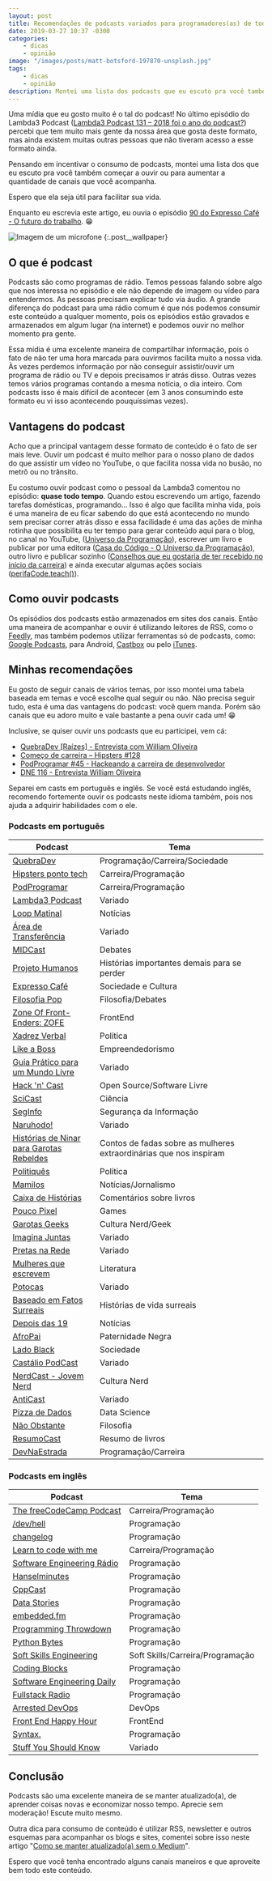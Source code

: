 ```yaml
---
layout: post
title: Recomendações de podcasts variados para programadores(as) de todos os níveis
date: 2019-03-27 10:37 -0300
categories:
    - dicas
    - opinião
image: "/images/posts/matt-botsford-197870-unsplash.jpg"
tags:
    - dicas
    - opinião
description: Montei uma lista dos podcasts que eu escuto pra você também começar a ouvir ou para aumentar a quantidade de canais que você escuta. São podcasts dos temas mais variados, pois são canais que eu curto ouvir. Se você tiver alguma recomendação, comenta depois da leitura.
---
```

Uma mídia que eu gosto muito é o tal do podcast! No último episódio do Lambda3 Podcast ([Lambda3 Podcast 131 – 2018 foi o ano do podcast?](https://www.lambda3.com.br/2019/02/lambda3-podcast-131-2018-foi-o-ano-do-podcast/)) percebi que tem muito mais gente da nossa área que gosta deste formato, mas ainda existem muitas outras pessoas que não tiveram acesso a esse formato ainda.

Pensando em incentivar o consumo de podcasts, montei uma lista dos que eu escuto pra você também começar a ouvir ou para aumentar a quantidade de canais que você acompanha.

Espero que ela seja útil para facilitar sua vida.

Enquanto eu escrevia este artigo, eu ouvia o episódio [90 do Expresso Café - O futuro do trabalho](https://expressario.com.br/episodes/expresso-cafe-090-o-futuro-do-trabalho/). :grin:

![Imagem de um microfone]({{page.image}})
{:.post__wallpaper}

## O que é podcast

Podcasts são como programas de rádio. Temos pessoas falando sobre algo que nos interessa no episódio e ele não depende de imagem ou vídeo para entendermos. As pessoas precisam explicar tudo via áudio. A grande diferença do podcast para uma rádio comum é que nós podemos consumir este conteúdo a qualquer momento, pois os episódios estão gravados e armazenados em algum lugar (na internet) e podemos ouvir no melhor momento pra gente.

Essa mídia é uma excelente maneira de compartilhar informação, pois o fato de não ter uma hora marcada para ouvirmos facilita muito a nossa vida. Às vezes perdemos informação por não conseguir assistir/ouvir um programa de rádio ou TV e depois precisamos ir atrás disso. Outras vezes temos vários programas contando a mesma notícia, o dia inteiro. Com podcasts isso é mais difícil de acontecer (em 3 anos consumindo este formato eu vi isso acontecendo pouquíssimas vezes).

## Vantagens do podcast

Acho que a principal vantagem desse formato de conteúdo é o fato de ser mais leve. Ouvir um podcast é muito melhor para o nosso plano de dados do que assistir um vídeo no YouTube, o que facilita nossa vida no busão, no metrô ou no trânsito.

Eu costumo ouvir podcast como o pessoal da Lambda3 comentou no episódio: **quase todo tempo**. Quando estou escrevendo um artigo, fazendo tarefas domésticas, programando… Isso é algo que facilita minha vida, pois é uma maneira de eu ficar sabendo do que está acontecendo no mundo sem precisar correr atrás disso e essa facilidade é uma das ações de minha rotinha que possibilita eu ter tempo para gerar conteúdo aqui para o blog, no canal no YouTube, ([Universo da Programação](https://www.youtube.com/channel/UCWrqsnPLl6aRX0ECUmPaZEw)), escrever um livro e publicar por uma editora ([Casa do Código - O Universo da Programação](https://www.casadocodigo.com.br/products/livro-universo-programacao)), outro livro e publicar sozinho ([Conselhos que eu gostaria de ter recebido no início da carreira](https://amzn.to/2HKFMZj)) e ainda executar algumas ações sociais ([perifaCode.teach()](https://github.com/perifacode/teach)).

## Como ouvir podcasts

Os episódios dos podcasts estão armazenados em sites dos canais. Então uma maneira de acompanhar e ouvir é utilizando leitores de RSS, como o [Feedly](https://feedly.com/), mas também podemos utilizar ferramentas só de podcasts, como: [Google Podcasts](https://play.google.com/store/apps/details?id=com.google.android.apps.podcasts&hl=en), para Android, [Castbox](https://castbox.fm/) ou pelo [iTunes](https://www.apple.com/itunes/podcasts/).

## Minhas recomendações

Eu gosto de seguir canais de vários temas, por isso montei uma tabela baseada em temas e você escolhe qual seguir ou não. Não precisa seguir tudo, esta é uma das vantagens do podcast: você quem manda. Porém são canais que eu adoro muito e vale bastante a pena ouvir cada um! :grin:

Inclusive, se quiser ouvir uns podcasts que eu participei, vem cá:


- [QuebraDev [Raízes] - Entrevista com William Oliveira](https://quebradev.com.br/entrevista-com-william-oliveira/) 
- [Começo de carreira – Hipsters #128](https://hipsters.tech/comeco-de-carreira/)
- [PodProgramar #45 - Hackeando a carreira de desenvolvedor](https://mundopodcast.com.br/podprogramar/45-hackeando-carreira-desenvolvedor/)
- [DNE 116 - Entrevista William Oliveira](https://devnaestrada.com.br/2017/08/04/william-oliveira.html)

Separei em casts em português e inglês. Se você está estudando inglês, recomendo fortemente ouvir os podcasts neste idioma também, pois nos ajuda a adquirir habilidades com o ele.

### Podcasts em português

| Podcast | Tema |
| ------ | ------ |
| [QuebraDev](https://quebradev.com.br/) | Programação/Carreira/Sociedade |
| [Hipsters ponto tech](https://hipsters.tech/) | Carreira/Programação | 
| [PodProgramar](https://mundopodcast.com.br/podprogramar/) | Carreira/Programação | 
| [Lambda3 Podcast](https://www.lambda3.com.br/lambda3-podcast/) | Variado |
| [Loop Matinal](http://www.loopmatinal.com/) | Notícias | 
| [Área de Transferência](https://areadetransferencia.com.br/) | Variado | 
| [MIDCast](http://www.midcast.com.br/) | Debates | 
| [Projeto Humanos](https://www.projetohumanos.com.br/) | Histórias importantes demais para se perder | 
| [Expresso Café](https://expressario.com.br/) | Sociedade e Cultura | 
| [Filosofia Pop](https://filosofiapop.com.br/) | Filosofia/Debates |  
| [Zone Of Front-Enders: ZOFE](https://zofe.com.br/) | FrontEnd | 
| [Xadrez Verbal](https://xadrezverbal.com/) | Política |
| [Like a Boss](https://www.likeaboss.com.br/) | Empreendedorismo | 
| [Guia Prático para um Mundo Livre](https://www.mundolivrefm.com.br/podcast/) | Variado | 
| [Hack 'n' Cast](https://hackncast.org/) | Open Source/Software Livre | 
| [SciCast](http://www.deviante.com.br/podcasts/scicast/) | Ciência | 
| [SegInfo](https://seginfo.com.br/category/podcast-seguranca-tecnologia-da-informacao-seginfocast/) | Segurança da Informação | 
| [Naruhodo! ](https://www.b9.com.br/podcasts/naruhodo/) | Variado | 
| [Histórias de Ninar para Garotas Rebeldes](https://www.b9.com.br/podcasts/garotasrebeldes/) | Contos de fadas sobre as mulheres extraordinárias que nos inspiram | 
| [Politiquês](https://www.nexojornal.com.br/podcast/politiques/) | Política | 
| [Mamilos](https://www.b9.com.br/podcasts/mamilos/) | Notícias/Jornalismo | 
| [Caixa de Histórias](https://www.b9.com.br/podcasts/caixadehistorias/) | Comentários sobre livros | 
| [Pouco Pixel](https://www.b9.com.br/podcasts/poucopixel/) | Games | 
| [Garotas Geeks](http://www.garotasgeeks.com/podcast/) | Cultura Nerd/Geek | 
| [Imagina Juntas](https://imaginajuntas.libsyn.com/) | Variado |
| [Pretas na Rede](https://preciosamadalena.com.br/category/podcast/pretas-na-rede/) | Variado | 
| [Mulheres que escrevem](https://www.asradiostation.com.br/podcasts/mulheres-que-escrevem-podcast) | Literatura | 
| [Potocas](https://soundcloud.com/potocaspodcast) | Variado | 
| [Baseado em Fatos Surreais](http://www.bfsurreais.com.br/) | Histórias de vida surreais | 
| [Depois das 19](https://depoisdas19.podbean.com/) | Notícias | 
| [AfroPai](https://paizinhovirgula.com/category/podcasts/podcast-afropai/) | Paternidade Negra | 
| [Lado Black](https://www.ladoblack.com.br/) | Sociedade | 
| [Castálio PodCast](https://castalio.info/) | Variado | 
| [NerdCast - Jovem Nerd](https://jovemnerd.com.br/nerdcast/) | Cultura Nerd | 
| [AntiCast](http://anticast.com.br/podcast/anticast/) | Variado | 
| [Pizza de Dados](https://pizzadedados.com/) | Data Science | 
| [Não Obstante](http://www.naoobstante.com/podcast/) | Filosofia | 
| [ResumoCast](https://www.resumocast.com.br/) | Resumo de livros | 
| [DevNaEstrada](https://devnaestrada.com.br/) | Programação/Carreira |

### Podcasts em inglês

| Podcast | Tema |
| ------ | ------ |
| [The freeCodeCamp Podcast](https://freecodecamp.libsyn.com/) | Carreira/Programação |
| [/dev/hell](http://devhell.info/) | Programação
| [changelog](https://changelog.com/) | Programação 
| [Learn to code with me](https://learntocodewith.me/podcast/) | Carreira/Programação
| [Software Engineering Rádio](http://www.se-radio.net/) | Programação
| [Hanselminutes](https://hanselminutes.com/) | Programação
| [CppCast](http://cppcast.com/) | Programação 
| [Data Stories](http://datastori.es/) | Programação
| [embedded.fm](https://www.embedded.fm/) | Programação
| [Programming Throwdown](https://www.programmingthrowdown.com/) | Programação
| [Python Bytes](https://pythonbytes.fm/) | Programação
| [Soft Skills Engineering](https://softskills.audio/) | Soft Skills/Carreira/Programação
| [Coding Blocks](https://www.codingblocks.net/) | Programação
| [Software Engineering Daily](https://softwareengineeringdaily.com/) | Programação
| [Fullstack Radio](http://www.fullstackradio.com/) | Programação |
| [Arrested DevOps](https://www.arresteddevops.com/) | DevOps |
| [Front End Happy Hour](https://frontendhappyhour.com/) | FrontEnd |
| [Syntax.](https://syntax.fm/) | Programação |
| [Stuff You Should Know](https://www.stuffyoushouldknow.com/) | Variado |

## Conclusão

Podcasts são uma excelente maneira de se manter atualizado(a), de aprender coisas novas e economizar nosso tempo. Aprecie sem moderação! Escute muito mesmo.

Outra dica para consumo de conteúdo é utilizar RSS, newsletter e outros esquemas para acompanhar os blogs e sites, comentei sobre isso neste artigo "[Como se manter atualizado(a) sem o Medium](/posts/como-se-manter-atualizado-sem-o-medium/)".

Espero que você tenha encontrado alguns canais maneiros e que aproveite bem todo este conteúdo.
